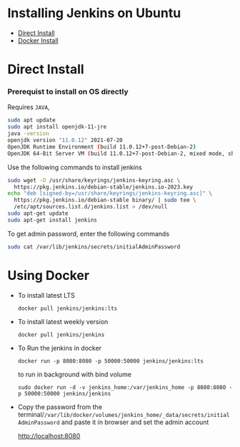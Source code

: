# Installing Jenkins on Ubuntu

* [Direct Install](#Direct-Install)
* [Docker Install](#Using-Docker)


# Direct Install

### Prerequist  to install on OS directly

Requires `JAVA`,

```bash
sudo apt update
sudo apt install openjdk-11-jre
java -version
openjdk version "11.0.12" 2021-07-20
OpenJDK Runtime Environment (build 11.0.12+7-post-Debian-2)
OpenJDK 64-Bit Server VM (build 11.0.12+7-post-Debian-2, mixed mode, sharing)
```

Use the following commands to install jenkins

```bash
sudo wget -O /usr/share/keyrings/jenkins-keyring.asc \
  https://pkg.jenkins.io/debian-stable/jenkins.io-2023.key
echo "deb [signed-by=/usr/share/keyrings/jenkins-keyring.asc]" \
  https://pkg.jenkins.io/debian-stable binary/ | sudo tee \
  /etc/apt/sources.list.d/jenkins.list > /dev/null
sudo apt-get update
sudo apt-get install jenkins
```



To get admin password, enter the following commands

```bash
sudo cat /var/lib/jenkins/secrets/initialAdminPassword
```

# Using Docker

* To install latest LTS
    
    `docker pull jenkins/jenkins:lts`
   
* To install latest weekly version

    `docker pull jenkins/jenkins`
    
* To Run the jenkins in docker

    `docker run -p 8080:8080 -p 50000:50000 jenkins/jenkins:lts`
    
    to run in background with bind volume
    
    `sudo docker run -d -v jenkins_home:/var/jenkins_home -p 8080:8080 -p 50000:50000 jenkins/jenkins`
   
* Copy the password from the terminal/`/var/lib/docker/volumes/jenkins_home/_data/secrets/initialAdminPassword` and paste it in browser and set the admin account
    
    [http://localhost:8080](http://localhost:8080)
    
  